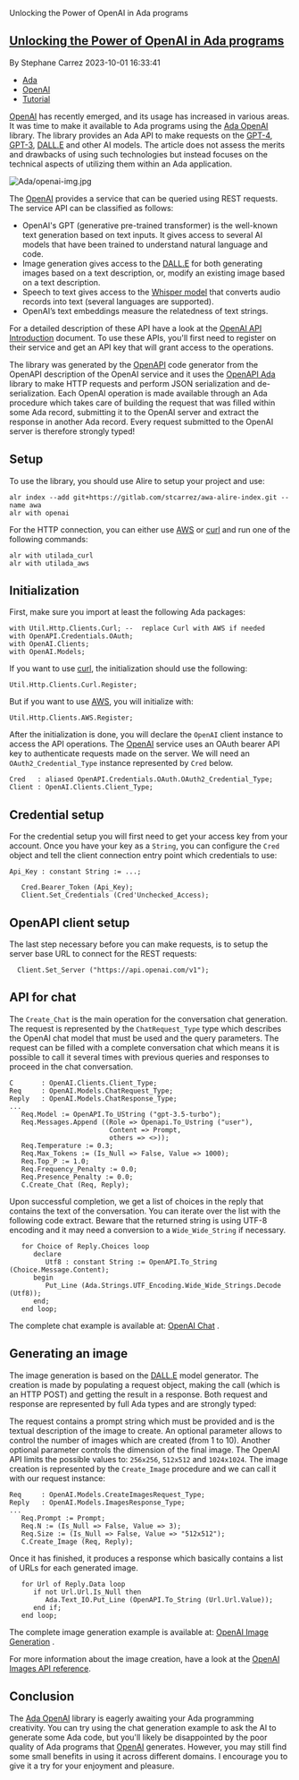 Unlocking the Power of OpenAI in Ada programs


## [Unlocking the Power of OpenAI in Ada programs](/vacs/blogs/post.html?post=2023/10/01/Unlocking-the-Power-of-OpenAI-in-Ada-programs)

By Stephane Carrez 2023-10-01 16:33:41

* [Ada](/vacs/blogs/tagged.html?tag=Ada)
* [OpenAI](/vacs/blogs/tagged.html?tag=OpenAI)
* [Tutorial](/vacs/blogs/tagged.html?tag=Tutorial)

[OpenAI](https://openai.com/) has recently emerged, and its usage has increased in various areas. It was time to make it available to Ada programs using the [Ada OpenAI](https://gitlab.com/stcarrez/ada-openai) library. The library provides an Ada API to make requests on the [GPT-4](https://platform.openai.com/docs/models/gpt-4), [GPT-3](https://platform.openai.com/docs/models/gpt-3-5), [DALL.E](https://platform.openai.com/docs/models/dall-e) and other AI models.  The article does not assess the merits and drawbacks of using such technologies but instead focuses on the technical aspects of utilizing them within an Ada application.

![Ada/openai-img.jpg](/vacs/blogs/images/3801/1603/default/openai-img.jpg)

The [OpenAI](https://openai.com/) provides a service that can be queried using REST requests. The service API can be classified as follows:

* OpenAI's GPT (generative pre-trained transformer) is the well-known text generation based on text inputs. It gives access to several AI models that have been trained to understand natural language and code.
* Image generation gives access to the [DALL.E](https://platform.openai.com/docs/models/dall-e) for both generating images based on a text description, or, modify an existing image based on a text description.
* Speech to text gives access to the [Whisper model](https://openai.com/research/whisper) that converts audio records into text (several languages are supported).
* OpenAI’s text embeddings measure the relatedness of text strings.

For a detailed description of these API have a look at the [OpenAI API Introduction](https://platform.openai.com/docs/introduction) document.  To use these APIs, you'll first need to register on their service and get an API key that will grant access to the operations.

The library was generated by the [OpenAPI](https://github.com/OpenAPITools/openapi-generator) code generator from the OpenAPI description of the OpenAI service and it uses the [OpenAPI Ada](https://github.com/stcarrez/swagger-ada) library to make HTTP requests and perform JSON serialization and de-serialization. Each OpenAI operation is made available through an Ada procedure which takes care of building the request that was filled within some Ada record, submitting it to the OpenAI server and extract the response in another Ada record. Every request submitted to the OpenAI server is therefore strongly typed\!


## Setup

To use the library, you should use Alire to setup your project and use:
```
alr index --add git+https://gitlab.com/stcarrez/awa-alire-index.git --name awa
alr with openai
```

For the HTTP connection, you can either use [AWS](https://github.com/AdaCore/aws) or [curl](https://curl.se/) and run one of the following commands:
```
alr with utilada_curl
alr with utilada_aws
```

## Initialization

First, make sure you import at least the following Ada packages:
```
with Util.Http.Clients.Curl; --  replace Curl with AWS if needed
with OpenAPI.Credentials.OAuth;
with OpenAI.Clients;
with OpenAI.Models;
```

If you want to use [curl](https://curl.se/), the initialization should use the following:
```
Util.Http.Clients.Curl.Register;
```

But if you want to use [AWS](https://github.com/AdaCore/aws), you will initialize with:
```
Util.Http.Clients.AWS.Register;
```

After the initialization is done, you will declare the `OpenAI` client instance to access the API operations.  The [OpenAI](https://openai.com/) service uses an OAuth bearer API key to authenticate requests made on the server.  We will need an `OAuth2_Credential_Type` instance represented by `Cred` below.
```
Cred   : aliased OpenAPI.Credentials.OAuth.OAuth2_Credential_Type;
Client : OpenAI.Clients.Client_Type;
```

## Credential setup

For the credential setup you will first need to get your access key from your account. Once you have your key as a `String`, you can configure the `Cred` object and tell the client connection entry point which credentials to use:
```
Api_Key : constant String := ...;

   Cred.Bearer_Token (Api_Key);
   Client.Set_Credentials (Cred'Unchecked_Access);
```

## OpenAPI client setup

The last step necessary before you can make requests, is to setup the server base URL to connect for the REST requests:
```
  Client.Set_Server ("https://api.openai.com/v1");
```

## API for chat

The `Create_Chat` is the main operation for the conversation chat generation.  The request is represented by the `ChatRequest_Type` type which describes the OpenAI chat model that must be used and the query parameters.  The request can be filled with a complete conversation chat which means it is possible to call it several times with previous queries and responses to proceed in the chat conversation.
```
C       : OpenAI.Clients.Client_Type;
Req     : OpenAI.Models.ChatRequest_Type;
Reply   : OpenAI.Models.ChatResponse_Type;
...
   Req.Model := OpenAPI.To_UString ("gpt-3.5-turbo");
   Req.Messages.Append ((Role => Openapi.To_Ustring ("user"),
                         Content => Prompt,
                         others => <>));
   Req.Temperature := 0.3;
   Req.Max_Tokens := (Is_Null => False, Value => 1000);
   Req.Top_P := 1.0;
   Req.Frequency_Penalty := 0.0;
   Req.Presence_Penalty := 0.0;
   C.Create_Chat (Req, Reply);
```

Upon successful completion, we get a list of choices in the reply that contains the text of the conversation. You can iterate over the list with the following code extract.  Beware that the returned string is using UTF-8 encoding and it may need a conversion to a `Wide_Wide_String` if necessary.
```
   for Choice of Reply.Choices loop
      declare
         Utf8 : constant String := OpenAPI.To_String (Choice.Message.Content);
      begin
         Put_Line (Ada.Strings.UTF_Encoding.Wide_Wide_Strings.Decode (Utf8));
      end;
   end loop;
```

The complete chat example is available at: [OpenAI Chat](https://gitlab.com/stcarrez/openai-chat) .


## Generating an image

The image generation is based on the [DALL.E](https://platform.openai.com/docs/models/dall-e) model generator. The creation is made by populating a request object, making the call (which is an HTTP POST) and getting the result in a response.  Both request and response are represented by full Ada types and are strongly typed:

The request contains a prompt string which must be provided and is the textual description of the image to create.  An optional parameter allows to control the number of images which are created (from 1 to 10). Another optional parameter controls the dimension of the final image.  The OpenAI API limits the possible values to: `256x256`, `512x512` and `1024x1024`.  The image creation is represented by the `Create_Image` procedure and we can call it with our request instance:
```
Req     : OpenAI.Models.CreateImagesRequest_Type;
Reply   : OpenAI.Models.ImagesResponse_Type;
...
   Req.Prompt := Prompt;
   Req.N := (Is_Null => False, Value => 3);
   Req.Size := (Is_Null => False, Value => "512x512");
   C.Create_Image (Req, Reply);
```

Once it has finished, it produces a response which basically contains a list of URLs for each generated image.
```
   for Url of Reply.Data loop
      if not Url.Url.Is_Null then
         Ada.Text_IO.Put_Line (OpenAPI.To_String (Url.Url.Value));
      end if;
   end loop;
```

The complete image generation example is available at: [OpenAI Image Generation](https://gitlab.com/stcarrez/openai-image) .

For more information about the image creation, have a look at the [OpenAI Images API reference](https://platform.openai.com/docs/api-reference/images).


## Conclusion

The [Ada OpenAI](https://gitlab.com/stcarrez/ada-openai) library is eagerly awaiting your Ada programming creativity.  You can try using the chat generation example to ask the AI to generate some Ada code, but you'll likely be disappointed by the poor quality of Ada programs that [OpenAI](https://openai.com/) generates.  However, you may still find some small benefits in using it across different domains. I encourage you to give it a try for your enjoyment and pleasure.
